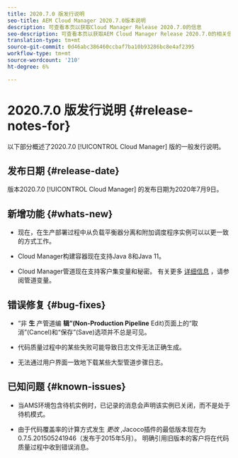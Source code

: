 ```yaml
---
title: 2020.7.0 版发行说明
seo-title: AEM Cloud Manager 2020.7.0版本说明
description: 可查看本页以获取Cloud Manager Release 2020.7.0的信息
seo-description: 可查看本页以获取AEM Cloud Manager Release 2020.7.0的相关信息
translation-type: tm+mt
source-git-commit: 0d46abc386460ccbaf7ba10b93286bc8e4af2395
workflow-type: tm+mt
source-wordcount: '210'
ht-degree: 6%

---
```


# 2020.7.0 版发行说明 {#release-notes-for}

以下部分概述了2020.7.0 [!UICONTROL Cloud Manager] 版的一般发行说明。

## 发布日期 {#release-date}

版本2020.7.0 [!UICONTROL Cloud Manager] 的发布日期为2020年7月9日。

## 新增功能 {#whats-new}

* 现在，在生产部署过程中从负载平衡器分离和附加调度程序实例可以以更一致的方式工作。

* Cloud Manager构建容器现在支持Java 8和Java 11。

* Cloud Manager管道现在支持客户集变量和秘密。
有关更多 [详细信息](/help/using/create-an-application-project.md#pipeline-variables) ，请参阅管道变量。

## 错误修复 {#bug-fixes}

* “非 **生** 产管道编 **辑”(Non-Production Pipeline** Edit)页面上的“取消”(Cancel)和“保存”(Save)选项并不总是可见。

* 代码质量过程中的某些失败可能导致日志文件无法正确生成。

* 无法通过用户界面一致地下载某些大型管道步骤日志。

## 已知问题 {#known-issues}

* 当AMS环境包含待机实例时，已记录的消息会声明该实例已关闭，而不是处于待机模式。

* 由于代码覆盖率的计算方式发生 _更改_ ,Jacoco插件的最低版本现在为0.7.5.201505241946（发布于2015年5月）。 明确引用旧版本的客户将在代码质量过程中收到错误消息。
